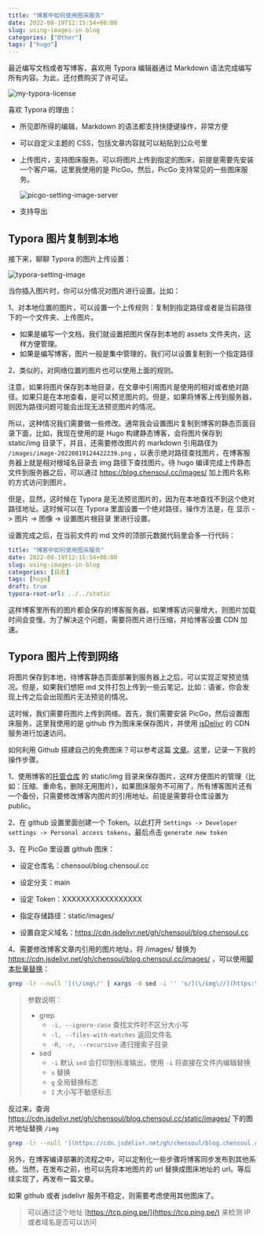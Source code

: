 ```yaml
---
title: "博客中如何使用图床服务"
date: 2022-08-19T12:15:54+08:00
slug: using-images-in-blog
categories: ["Other"]
tags: ["hugo"]
---
```


最近编写文档或者写博客，喜欢用 Typora 编辑器通过 Markdown 语法完成编写所有内容。为此，还付费购买了许可证。

![my-typora-license](https://chensoul.oss-cn-hangzhou.aliyuncs.com/images/my-typora-license.png)

喜欢 Typora 的理由：

- 所见即所得的编辑，Markdown 的语法都支持快捷键操作，非常方便

- 可以自定义主题的 CSS，包括文章内容就可以粘贴到公众号里

- 上传图片，支持图床服务。可以将图片上传到指定的图床，前提是需要先安装一个客户端，这里我使用的是 PicGo。然后，PicGo 支持常见的一些图床服务。

  ![picgo-setting-image-server](https://chensoul.oss-cn-hangzhou.aliyuncs.com/images/picgo-setting-image-server.png)

- 支持导出

## Typora 图片复制到本地

接下来，聊聊 Typora 的图片上传设置：

![typora-setting-image](https://chensoul.oss-cn-hangzhou.aliyuncs.com/images/typora-setting-image.png)

当你插入图片时，你可以分情况对图片进行设置。比如：

1、对本地位置的图片，可以设置一个上传规则：复制到指定路径或者是当前路径下的一个文件夹、上传图片。

- 如果是编写一个文档，我们就设置把图片保存到本地的 assets 文件夹内，这样方便管理。
- 如果是编写博客，图片一般是集中管理的，我们可以设置复制到一个指定路径

2、类似的，对网络位置的图片也可以使用上面的规则。

注意，如果将图片保存到本地目录，在文章中引用图片是使用的相对或者绝对路径。如果只是在本地查看，是可以预览图片的。但是，如果将博客上传到服务器，则因为路径问题可能会出现无法预览图片的情况。

所以，这种情况我们需要做一些修改。通常我会设置图片复制到博客的静态页面目录下面，比如，我现在使用的是 Hugo 构建静态博客，会将图片保存到 static/img 目录下，并且，还需要修改图片的 markdown 引用路径为 `/images/image-20220819124422239.png` ，以表示绝对路径查找图片，在博客服务器上就是相对根域名目录去 img 路径下查找图片。待 hugo 编译完成上传静态文件到服务器之后，可以通过 https://blog.chensoul.cc/images/ 加上图片名称的方式访问到图片。

但是，显然，这时候在 Typora 是无法预览图片的，因为在本地查找不到这个绝对路径地址。这时候可以在 Typora 里面设置一个绝对路径，操作方法是，在 显示 -> 图片 -> 图像 -> 设置图片根目录 里进行设置。

设置完成之后，在当前文件的 md 文件的顶部元数据代码里会多一行代码：

```yaml
title: "博客中如何使用图床服务"
date: 2022-08-19T12:15:54+08:00
slug: using-images-in-blog
categories: [日志]
tags: [hugo]
draft: true
typora-root-url: ../../static
```

这样博客里所有的图片都会保存的博客服务器，如果博客访问量增大，则图片加载时间会变慢。为了解决这个问题，需要将图片进行压缩，并给博客设置 CDN 加速。

## Typora 图片上传到网络

将图片保存到本地，待博客静态页面部署到服务器上之后，可以实现正常预览情况。但是，如果我们想把 md 文件打包上传到一些云笔记，比如：语雀，你会发现上传之后会出现图片无法预览的情况。

这时候，我们需要将图片上传到网络。首先，我们需要安装 PicGo，然后设置图床服务，这里我使用的是 github 作为图床来保存图片，并使用 [jsDelivr](https://www.jsdelivr.com) 的 CDN 服务进行加速访问。

如何利用 Github 搭建自己的免费图床？可以参考这篇 [文章](https://zhuanlan.zhihu.com/p/353775844)。这里，记录一下我的操作步骤。

1、使用博客的[托管仓库](https://github.com/chensoul/blog.chensoul.cc) 的 static/img 目录来保存图片，这样方便图片的管理（比如：压缩、重命名，删除无用图片），如果图床服务不可用了，所有博客图片还有一个备份，只需要修改博客内图片的引用地址。前提是需要将仓库设置为 public。

2、在 github 设置里面创建一个 Token。以此打开 `Settings -> Developer settings -> Personal access tokens`，最后点击 `generate new token`

3、在 PicGo 里设置 github 图床：

- 设定仓库名：chensoul/blog.chensoul.cc
- 设定分支：main
- 设定 Token：XXXXXXXXXXXXXXXXX

- 指定存储路径：static/images/
- 设置自定义域名：https://cdn.jsdelivr.net/gh/chensoul/blog.chensoul.cc

4、需要修改博客文章内引用的图片地址，将 /images/ 替换为 https://cdn.jsdelivr.net/gh/chensoul/blog.chensoul.cc/images/ ，可以使用[脚本批量替换](https://dvel.me/posts/macos-replace-contents-multiple-files/)：

```bash
grep -lr --null '](\/img\/' | xargs -0 sed -i '' 's/](\/img\//](https:\/\/cdn.jsdelivr.net\/gh\/chensoul\/blog.chensoul.cc\/static\/img\//g'
```

> 参数说明：
>
> - grep
>   - `-i, --ignore-case` 查找文件时不区分大小写
>   - `-l, --files-with-matches` 返回文件名
>   - `-R, -r, --recursive` 递归搜索子目录
> - sed
>   - `-i` 默认 `sed` 会打印到标准输出，使用 `-i` 将直接在文件内编辑替换
>   - `s` 替换
>   - `g` 全局替换标志
>   - `I` 大小写不敏感标志

反过来，查询 https://cdn.jsdelivr.net/gh/chensoul/blog.chensoul.cc/static/images/ 下的图片地址替换 `/img`

```bash
grep -lr --null '](https://cdn.jsdelivr.net/gh/chensoul/blog.chensoul.cc/static/images/' | xargs -0 sed -i '' 's/](https:\/\/cdn.jsdelivr.net\/gh\/chensoul\/blog.chensoul.cc\/static\/img\//](\/img\//g'
```

另外，在博客编译部署的流程之中，可以定制化一些步骤将博客同步发布到其他系统。当然，在发布之前，也可以先将本地图片的 url 替换成图床地址的 url。等后续实现了，再发布一篇文章。

如果 github 或者 jsdelivr 服务不稳定，则需要考虑使用其他图床了。

> 可以通过这个地址 [https://tcp.ping.pe/](https://tcp.ping.pe/) 来检测 IP 或者域名是否可以访问
